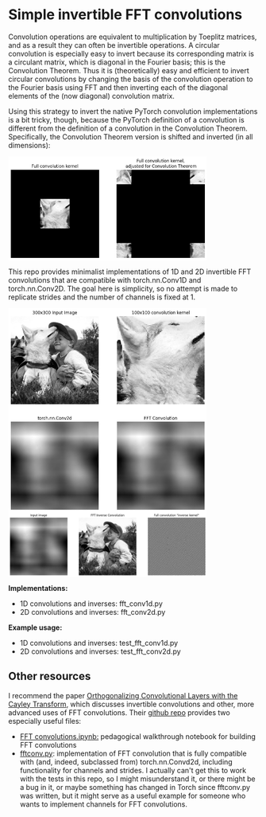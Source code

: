 # Simple invertible FFT convolutions

Convolution operations are equivalent to multiplication by Toeplitz matrices, and as a result they can often be invertible operations. A circular convolution is especially easy to invert because its corresponding matrix is a circulant matrix, which is diagonal in the Fourier basis; this is the Convolution Theorem. Thus it is (theoretically) easy and efficient to invert circular convolutions by changing the basis of the convolution operation to the Fourier basis using FFT and then inverting each of the diagonal elements of the (now diagonal) convolution matrix.

Using this strategy to invert the native PyTorch convolution implementations is a bit tricky, though, because the PyTorch definition of a convolution is different from the definition of a convolution in the Convolution Theorem. Specifically, the Convolution Theorem version is shifted and inverted (in all dimensions):

<img align="center" width="400" src="kernadjill.png">

This repo provides minimalist implementations of 1D and 2D invertible FFT convolutions that are compatible with torch.nn.Conv1D and torch.nn.Conv2D. The goal here is simplicity, so no attempt is made to replicate strides and the number of channels is fixed at 1. 

<img align="center" width="400" src="fftconvill.png">
<img align="center" width="400" src="invkernill.png">

**Implementations:**

 - 1D convolutions and inverses: fft_conv1d.py
 - 2D convolutions and inverses: fft_conv2d.py

**Example usage:**

 - 1D convolutions and inverses: test_fft_conv1d.py
 - 2D convolutions and inverses: test_fft_conv2d.py

## Other resources

I recommend the paper [Orthogonalizing Convolutional Layers with the Cayley Transform](https://arxiv.org/abs/2104.07167), which discusses invertible convolutions and other, more advanced uses of FFT convolutions. Their [github repo](https://github.com/locuslab/orthogonal-convolutions/tree/main) provides two especially useful files:

 - [FFT convolutions.ipynb:](https://github.com/locuslab/orthogonal-convolutions/blob/main/FFT%20Convolutions.ipynb) pedagogical walkthrough notebook for building FFT convolutions
 - [fftconv.py](https://github.com/locuslab/orthogonal-convolutions/blob/main/extras/fftconv.py): implementation of FFT convolution that is fully compatible with (and, indeed, subclassed from) torch.nn.Convd2d, including functionality for channels and strides. I actually can't get this to work with the tests in this repo, so I might misunderstand it, or there might be a bug in it, or maybe something has changed in Torch since fftconv.py was written, but it might serve as a useful example for someone who wants to implement channels for FFT convolutions.
